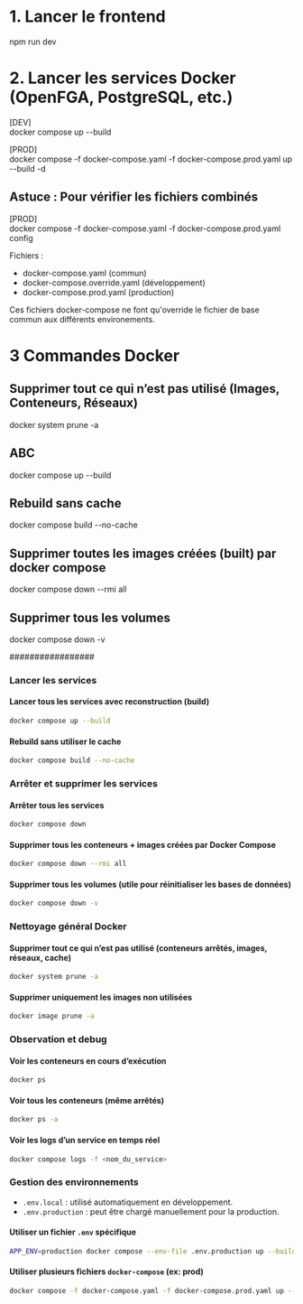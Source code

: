 # 1. Lancer le frontend

npm run dev

# 2. Lancer les services Docker (OpenFGA, PostgreSQL, etc.)

[DEV]   
docker compose up --build

[PROD]  
docker compose -f docker-compose.yaml -f docker-compose.prod.yaml up --build -d


## Astuce : Pour vérifier les fichiers combinés

[PROD]  
docker compose -f docker-compose.yaml -f docker-compose.prod.yaml config

Fichiers :

- docker-compose.yaml (commun)
- docker-compose.override.yaml (développement)
- docker-compose.prod.yaml (production)

Ces fichiers docker-compose ne font qu'override le fichier de base commun aux différents environements.


# 3 Commandes Docker

## Supprimer tout ce qui n’est pas utilisé (Images, Conteneurs, Réseaux)
docker system prune -a

## ABC
docker compose up --build

## Rebuild sans cache
docker compose build --no-cache

## Supprimer toutes les images créées (built) par docker compose
docker compose down --rmi all



## Supprimer tous les volumes
docker compose down -v



#################

### Lancer les services

#### Lancer tous les services avec reconstruction (build)
```bash
docker compose up --build
```

#### Rebuild sans utiliser le cache
```bash
docker compose build --no-cache
```

### Arrêter et supprimer les services

#### Arrêter tous les services
```bash
docker compose down
```

#### Supprimer tous les conteneurs + images créées par Docker Compose
```bash
docker compose down --rmi all
```

#### Supprimer tous les volumes (utile pour réinitialiser les bases de données)
```bash
docker compose down -v
```

### Nettoyage général Docker

#### Supprimer tout ce qui n’est pas utilisé (conteneurs arrêtés, images, réseaux, cache)
```bash
docker system prune -a
```

#### Supprimer uniquement les images non utilisées
```bash
docker image prune -a
```

### Observation et debug

#### Voir les conteneurs en cours d’exécution
```bash
docker ps
```

#### Voir tous les conteneurs (même arrêtés)
```bash
docker ps -a
```

#### Voir les logs d’un service en temps réel
```bash
docker compose logs -f <nom_du_service>
```

### Gestion des environnements

- `.env.local` : utilisé automatiquement en développement.
- `.env.production` : peut être chargé manuellement pour la production.

#### Utiliser un fichier `.env` spécifique
```bash
APP_ENV=production docker compose --env-file .env.production up --build
```

#### Utiliser plusieurs fichiers `docker-compose` (ex: prod)
```bash
docker compose -f docker-compose.yaml -f docker-compose.prod.yaml up --build
```
